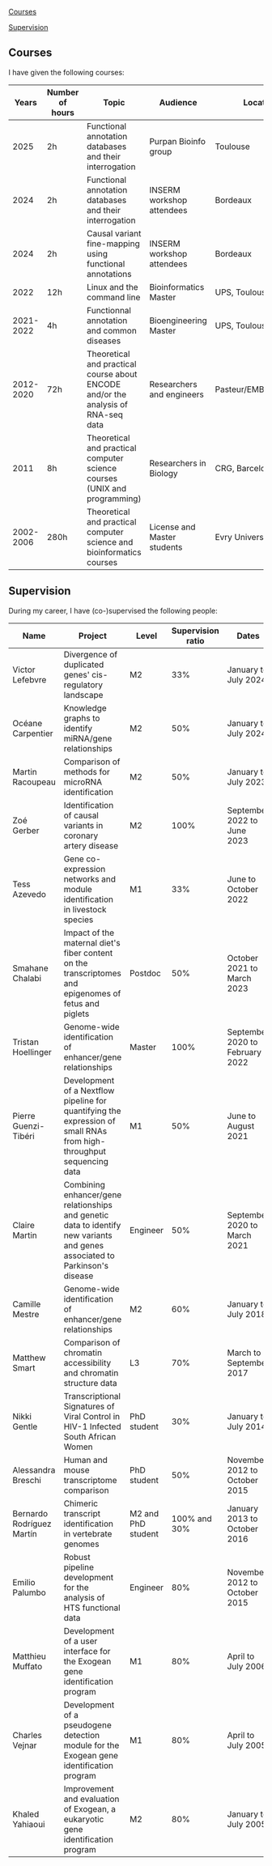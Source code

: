 [Courses](#courses)

[Supervision](#supervision)

## Courses <a name="courses"></a>
I have given the following courses:
<table>
  <thead>
      <tr>
      <th width=100px>Years</th>
      <th width=100px>Number of hours</th>
      <th width=400px>Topic</th>
      <th width=200px>Audience</th>
      <th width=200px>Location</th>
    </tr>
  </thead>
  <tbody>
     <tr>
      <td>2025</td>
      <td>2h</td>
      <td>Functional annotation databases and their interrogation</td>
      <td>Purpan Bioinfo group</td>
      <td>Toulouse</td>
    </tr>
    <tr>
      <td>2024</td>
      <td>2h</td>
      <td>Functional annotation databases and their interrogation</td>
      <td>INSERM workshop attendees</td>
      <td>Bordeaux</td>
    </tr>
    <tr>
      <td>2024</td>
      <td>2h</td>
      <td>Causal variant fine-mapping using functional annotations</td>
      <td>INSERM workshop attendees</td>
      <td>Bordeaux</td>
    </tr>
    <tr>
      <td>2022</td>
      <td>12h</td>
      <td>Linux and the command line</td>
      <td>Bioinformatics Master</td>
      <td>UPS, Toulouse</td>
    </tr>
    <tr>
      <td>2021-2022</td>
      <td>4h</td>
      <td>Functionnal annotation and common diseases</td>
      <td>Bioengineering Master</td>
      <td>UPS, Toulouse</td>
    </tr>
    <tr>
      <td>2012-2020</td>
      <td>72h</td>
      <td>Theoretical and practical course about ENCODE and/or the analysis of RNA-seq data</td>
      <td>Researchers and engineers</td>
      <td>Pasteur/EMBO/CRG/SIB</td>
    </tr>
    <tr>
      <td>2011</td>
      <td>8h</td>
      <td>Theoretical and practical computer science courses (UNIX and programming)</td>
      <td>Researchers in Biology</td>
      <td>CRG, Barcelona</td>
    </tr>
    <tr>
      <td>2002-2006</td>
      <td>280h</td>
      <td>Theoretical and practical computer science and bioinformatics courses</td>
      <td>License and Master students</td>
      <td>Evry University</td>
    </tr>
  </tbody>
</table>

## Supervision <a name="supervision"></a>
During my career, I have (co-)supervised the following people:
<table>
  <thead>
    <tr>
      <th width=150px>Name</th>
      <th width=450px>Project</th>
      <th width=100px>Level</th>
      <th width=100px>Supervision ratio</th>
      <th width=200px>Dates</th>
    </tr>
  </thead>
  <tbody>
    <tr>
      <td>Victor Lefebvre</td>
      <td>Divergence of duplicated genes' cis-regulatory landscape</td>
      <td>M2</td>
      <td>33%</td>
      <td>January to July 2024</td>
    </tr>
    <tr>
      <td> Océane Carpentier</td>
      <td>Knowledge graphs to identify miRNA/gene relationships</td>
      <td>M2</td>
      <td>50%</td>
      <td>January to July 2024</td>
    </tr>
    <tr>
      <td>Martin Racoupeau</td>
      <td>Comparison of methods for microRNA identification</td>
      <td>M2</td>
      <td>50%</td>
      <td>January to July 2023</td>
    </tr>
    <tr>
      <td>Zoé Gerber</td>
      <td>Identification of causal variants in coronary artery disease</td>
      <td>M2</td>
      <td>100%</td>
      <td>September 2022 to June 2023</td>
    </tr>
    <tr>
      <td>Tess Azevedo</td>
      <td>Gene co-expression networks and module identification in livestock species</td>
      <td>M1</td>
      <td>33%</td>
      <td>June to October 2022</td>
    </tr>
    <tr>
      <td>Smahane Chalabi</td>
      <td>Impact of the maternal diet's fiber content on the transcriptomes and epigenomes of fetus and piglets</td>
      <td>Postdoc</td>
      <td>50%</td>
      <td>October 2021 to March 2023</td>
    </tr>
    <tr>
      <td>Tristan Hoellinger</td>
      <td>Genome-wide identification of enhancer/gene relationships</td>
      <td>Master</td>
      <td>100%</td>
      <td>September 2020 to February 2022</td>
    </tr>
    <tr>
      <td>Pierre Guenzi-Tibéri</td>
      <td>Development of a Nextflow pipeline for quantifying the expression of small RNAs from high-throughput sequencing data</td>
      <td>M1</td>
      <td>50%</td>
      <td>June to August 2021</td>
    </tr>
    <tr>
      <td>Claire Martin</td>
      <td>Combining enhancer/gene relationships and genetic data to identify new variants and genes associated to Parkinson's disease</td>
      <td>Engineer</td>
      <td>50%</td>
      <td>September 2020 to March 2021</td>
    </tr>
    <tr>
      <td>Camille Mestre</td>
      <td>Genome-wide identification of enhancer/gene relationships</td>
      <td>M2</td>
      <td>60%</td>
      <td>January to July 2018</td>
    </tr>
    <tr>
      <td>Matthew Smart</td>
      <td>Comparison of chromatin accessibility and chromatin structure data</td>
      <td>L3</td>
      <td>70%</td>
      <td>March to September 2017</td>
    </tr>
    <tr>
      <td>Nikki Gentle</td>
      <td>Transcriptional Signatures of Viral Control in HIV-1 Infected South African Women</td>
      <td>PhD student</td>
      <td>30%</td>
      <td>January to July 2014</td>
    </tr>
    <tr>
      <td>Alessandra Breschi</td>
      <td>Human and mouse transcriptome comparison</td>
      <td>PhD student</td>
      <td>50%</td>
      <td>November 2012 to October 2015</td>
    </tr>
    <tr>
      <td>Bernardo Rodríguez Martín</td>
      <td>Chimeric transcript identification in vertebrate genomes</td>
      <td>M2 and PhD student</td>
      <td>100% and 30%</td>
      <td>January 2013 to October 2016</td>
    </tr>
    <tr>
      <td>Emilio Palumbo</td>
      <td>Robust pipeline development for the analysis of HTS functional data</td>
      <td>Engineer</td>
      <td>80%</td>
      <td>November 2012 to October 2015</td>
    </tr>
    <tr>
      <td>Matthieu Muffato</td>
      <td>Development of a user interface for the Exogean gene identification program</td>
      <td>M1</td>
      <td>80%</td>
      <td>April to July 2006</td>
    </tr>
    <tr>
      <td>Charles Vejnar</td>
      <td>Development of a pseudogene detection module for the Exogean gene identification program</td>
      <td>M1</td>
      <td>80%</td>
      <td>April to July 2005</td>
    </tr>
    <tr>
      <td>Khaled Yahiaoui</td>
      <td>Improvement and evaluation of Exogean, a eukaryotic gene identification program</td>
      <td>M2</td>
      <td>80%</td>
      <td>January to July 2005</td>
    </tr>
  </tbody>
</table>
